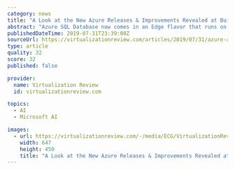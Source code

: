 ```yaml
---
category: news
title: "A Look at the New Azure Releases & Improvements Revealed at Build 2019"
abstract: "Azure SQL Database now comes in an Edge flavor that runs on both ARM and Intel processors, is optimized for data streaming and time series data, and uses machine learning to analyze your data before (optionally) uploading it to the cloud. Edge is managed ..."
publishedDateTime: 2019-07-31T23:39:00Z
sourceUrl: https://virtualizationreview.com/articles/2019/07/31/azure-at-build-2019.aspx
type: article
quality: 32
score: 32
published: false

provider:
  name: Virtualization Review
  id: virtualizationreview.com

topics:
  - AI
  - Microsoft AI

images:
  - url: https://virtualizationreview.com/-/media/ECG/VirtualizationReview/Images/IntroImages2017/0917vcrm_F1NewMicrosoft.jpg
    width: 647
    height: 450
    title: "A Look at the New Azure Releases & Improvements Revealed at Build 2019"
---
```


